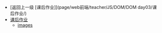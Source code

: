 - [返回上一级 [课后作业]](page/web前端/teacher/JS/DOM/DOM day03/课后作业/)
- [课后作业](page/web前端/teacher/JS/DOM/DOM%20day03/课后作业/课后作业/)
  - [images](page/web前端/teacher/JS/DOM/DOM%20day03/课后作业/课后作业/images/)
